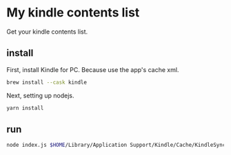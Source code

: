 # My kindle contents list

Get your kindle contents list.

## install

First, install Kindle for PC. Because use the app's cache xml.

```bash
brew install --cask kindle
```

Next, setting up nodejs.

```bash
yarn install
```

## run

```bash
node index.js $HOME/Library/Application Support/Kindle/Cache/KindleSyncMetadataCache.xml
```
